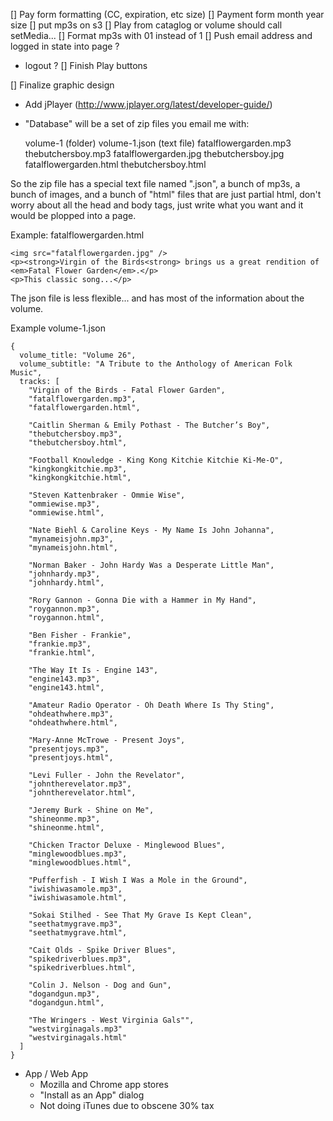 [] Pay form formatting (CC, expiration, etc size)
[] Payment form month year size
[] put mp3s on s3
[] Play from cataglog or volume should call setMedia...
[] Format mp3s with 01 instead of 1
[] Push email address and logged in state into page ?
* logout ?
[] Finish Play buttons

[] Finalize graphic design



* Add jPlayer (http://www.jplayer.org/latest/developer-guide/)
* "Database" will be a set of zip files you email me with:

    volume-1 (folder)
        volume-1.json (text file)
        fatalflowergarden.mp3
        thebutchersboy.mp3
        fatalflowergarden.jpg
        thebutchersboy.jpg
        fatalflowergarden.html
        thebutchersboy.html

So the zip file has a special text file named ".json", a bunch of mp3s, a bunch of images, and a bunch of "html" files that are just partial html, don't worry about all the head and body tags, just write what you want and it would be plopped into a page.

Example: fatalflowergarden.html

    <img src="fatalflowergarden.jpg" />
    <p><strong>Virgin of the Birds<strong> brings us a great rendition of <em>Fatal Flower Garden</em>.</p>
    <p>This classic song...</p>

The json file is less flexible... and has most of the information about the volume.

Example volume-1.json

    {
      volume_title: "Volume 26",
      volume_subtitle: "A Tribute to the Anthology of American Folk Music",
      tracks: [
        "Virgin of the Birds - Fatal Flower Garden",
        "fatalflowergarden.mp3",
        "fatalflowergarden.html",

        "Caitlin Sherman & Emily Pothast - The Butcher’s Boy",
        "thebutchersboy.mp3",
        "thebutchersboy.html",

        "Football Knowledge - King Kong Kitchie Kitchie Ki-Me-O",
        "kingkongkitchie.mp3",
        "kingkongkitchie.html",

        "Steven Kattenbraker - Ommie Wise",
        "ommiewise.mp3",
        "ommiewise.html",

        "Nate Biehl & Caroline Keys - My Name Is John Johanna",
        "mynameisjohn.mp3",
        "mynameisjohn.html",

        "Norman Baker - John Hardy Was a Desperate Little Man",
        "johnhardy.mp3",
        "johnhardy.html",

        "Rory Gannon - Gonna Die with a Hammer in My Hand",
        "roygannon.mp3",
        "roygannon.html",

        "Ben Fisher - Frankie",
        "frankie.mp3",
        "frankie.html",

        "The Way It Is - Engine 143",
        "engine143.mp3",
        "engine143.html",

        "Amateur Radio Operator - Oh Death Where Is Thy Sting",
        "ohdeathwhere.mp3",
        "ohdeathwhere.html",

        "Mary-Anne McTrowe - Present Joys",
        "presentjoys.mp3",
        "presentjoys.html",

        "Levi Fuller - John the Revelator",
        "johntherevelator.mp3",
        "johntherevelator.html",

        "Jeremy Burk - Shine on Me",
        "shineonme.mp3",
        "shineonme.html",

        "Chicken Tractor Deluxe - Minglewood Blues",
        "minglewoodblues.mp3",
        "minglewoodblues.html",

        "Pufferfish - I Wish I Was a Mole in the Ground",
        "iwishiwasamole.mp3",
        "iwishiwasamole.html",

        "Sokai Stilhed - See That My Grave Is Kept Clean",
        "seethatmygrave.mp3",
        "seethatmygrave.html",

        "Cait Olds - Spike Driver Blues",
        "spikedriverblues.mp3",
        "spikedriverblues.html",

        "Colin J. Nelson - Dog and Gun",
        "dogandgun.mp3",
        "dogandgun.html",

        "The Wringers - West Virginia Gals"",
        "westvirginagals.mp3"
        "westvirginagals.html"
      ]
    }

* App / Web App
  * Mozilla and Chrome app stores
  * "Install as an App" dialog
  * Not doing iTunes due to obscene 30% tax